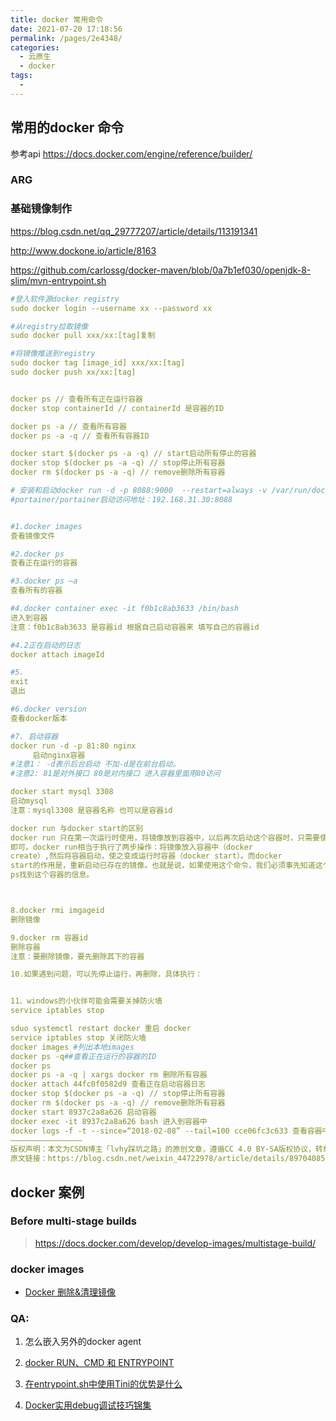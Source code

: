 ```yaml
---
title: docker 常用命令
date: 2021-07-20 17:18:56
permalink: /pages/2e4348/
categories:
  - 云原生
  - docker
tags:
  - 
---
```


## 常用的docker 命令

参考api  https://docs.docker.com/engine/reference/builder/



### ARG

### 基础镜像制作

https://blog.csdn.net/qq_29777207/article/details/113191341

http://www.dockone.io/article/8163

https://github.com/carlossg/docker-maven/blob/0a7b1ef030/openjdk-8-slim/mvn-entrypoint.sh



```yaml
#登入软件源docker registry
sudo docker login --username xx --password xx 

#从registry拉取镜像
sudo docker pull xxx/xx:[tag]复制

#将镜像推送到registry
sudo docker tag [image_id] xxx/xx:[tag]
sudo docker push xx/xx:[tag]


docker ps // 查看所有正在运行容器
docker stop containerId // containerId 是容器的ID

docker ps -a // 查看所有容器
docker ps -a -q // 查看所有容器ID

docker start $(docker ps -a -q) // start启动所有停止的容器
docker stop $(docker ps -a -q) // stop停止所有容器
docker rm $(docker ps -a -q) // remove删除所有容器

# 安装和启动docker run -d -p 8088:9000  --restart=always -v /var/run/docker.sock:/var/run/docker.sock --privileged=true 
#portainer/portainer启动访问地址：192.168.31.30:8088


#1.docker images
查看镜像文件

#2.docker ps
查看正在运行的容器

#3.docker ps –a
查看所有的容器

#4.docker container exec -it f0b1c8ab3633 /bin/bash
进入到容器
注意：f0b1c8ab3633 是容器id 根据自己启动容器来 填写自己的容器id

#4.2正在启动的日志
docker attach imageId

#5.
exit
退出

#6.docker version
查看docker版本

#7. 启动容器
docker run -d -p 81:80 nginx
     启动nginx容器
#注意1： -d表示后台启动 不加-d是在前台启动。
#注意2: 81是对外接口 80是对内接口 进入容器里面用80访问

docker start mysql 3308
启动mysql
注意：mysql3308 是容器名称 也可以是容器id

docker run 与docker start的区别
docker run 只在第一次运行时使用，将镜像放到容器中，以后再次启动这个容器时，只需要使用命令docker start
即可。docker run相当于执行了两步操作：将镜像放入容器中（docker
create）,然后将容器启动，使之变成运行时容器（docker start）。而docker
start的作用是，重新启动已存在的镜像。也就是说，如果使用这个命令，我们必须事先知道这个容器的ID，或者这个容器的名字，我们可以使用docker
ps找到这个容器的信息。



8.docker rmi imgageid
删除镜像

9.docker rm 容器id
删除容器
注意：要删除镜像，要先删除其下的容器

10.如果遇到问题，可以先停止运行，再删除，具体执行：


11、windows的小伙伴可能会需要关掉防火墙
service iptables stop

sduo systemctl restart docker 重启 docker
service iptables stop 关闭防火墙
docker images #列出本地images
docker ps -q##查看正在运行的容器的ID
docker ps
docker ps -a -q | xargs docker rm 删除所有容器
docker attach 44fc0f0582d9 查看正在启动容器日志
docker stop $(docker ps -a -q) // stop停止所有容器
docker rm $(docker ps -a -q) // remove删除所有容器
docker start 8937c2a8a626 启动容器
docker exec -it 8937c2a8a626 bash 进入到容器中
docker logs -f -t --since=“2018-02-08” --tail=100 cce06fc3c633 查看容器中启动的日志
————————————————
版权声明：本文为CSDN博主「lvhy踩坑之路」的原创文章，遵循CC 4.0 BY-SA版权协议，转载请附上原文出处链接及本声明。
原文链接：https://blog.csdn.net/weixin_44722978/article/details/89704085
```







## docker 案例

### Before multi-stage builds

> https://docs.docker.com/develop/develop-images/multistage-build/



### docker images

- [Docker 删除&清理镜像](https://www.cnblogs.com/quanxiaoha/p/10542278.html)

 

### QA:

1. 怎么嵌入另外的docker agent

2. [docker RUN、CMD 和 ENTRYPOINT](https://blog.csdn.net/tianlongtc/article/details/80092041)

3. [在entrypoint.sh中使用Tini的优势是什么](https://zhuanlan.zhihu.com/p/59796137)
4. [Docker实用debug调试技巧锦集](https://blog.51cto.com/u_15715098/5707395)



